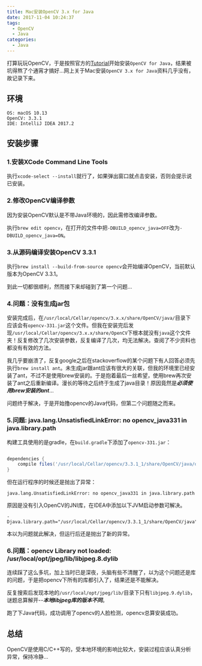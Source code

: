 ```yaml
---
title: Mac安装OpenCV 3.x for Java
date: 2017-11-04 10:24:37
tags: 
  - OpenCV
  - Java
categories:
  - Java
---
```


打算玩玩OpenCV，于是按照官方的[Tutorial](http://opencv-java-tutorials.readthedocs.io/en/latest/01-installing-opencv-for-java.html)开始安装`OpenCV for Java`，结果被坑得熬了个通宵才搞好...网上关于Mac安装`OpenCV 3.x for Java`资料几乎没有，故记录下来。

<!-- more -->

## 环境

```
OS: macOS 10.13
OpenCV: 3.3.1
IDE: IntelliJ IDEA 2017.2
```

## 安装步骤

### 1.安装XCode Command Line Tools

执行`xcode-select --install`就行了，如果弹出窗口就点击安装，否则会提示说已安装。

### 2.修改OpenCV编译参数

因为安装OpenCV默认是不带Java环境的，因此需修改编译参数。  

执行`brew edit opencv`，在打开的文件中把`-DBUILD_opencv_java=OFF`改为`-DBUILD_opencv_java=ON`。  

### 3.从源码编译安装OpenCV 3.3.1

执行`brew install --build-from-source opencv`会开始编译OpenCV，当前默认版本为OpenCV 3.3.1。

到此一切都很顺利，然而接下来却碰到了第一个问题...

### 4.问题：没有生成jar包

安装完成后，在`/usr/local/Cellar/opencv/3.x.x/share/OpenCV/java/`目录下应该会有`opencv-331.jar`这个文件。但我在安装完后发现`/usr/local/Cellar/opencv/3.x.x/share/OpenCV`下根本就没有`java`这个文件夹！反复修改了几次安装参数，反复编译了几次，均无法解决。查阅了不少资料也都没有有效的方法。  

我几乎要崩溃了，反复google之后在stackoverflow的某个问题下有人回答必须先执行`brew install ant`。未生成jar跟ant应该有很大的关联，但我的环境里已经安装了ant，不过不是使用brew安装的。于是抱着最后一丝希望，使用brew再次安装了ant之后重新编译。漫长的等待之后终于生成了java目录！原因竟然是***必须使用brew安装的ant***...

问题终于解决，于是开始撸opencv的Java代码，但第二个问题随之而来。

### 5.问题: java.lang.UnsatisfiedLinkError: no opencv_java331 in java.library.path

构建工具使用的是gradle，在`build.gradle`下添加了`opencv-331.jar`：

```groovy

dependencies {
    compile files('/usr/local/Cellar/opencv/3.3.1_1/share/OpenCV/java/opencv-331.jar')
}
```
但在运行程序的时候还是抛出了异常：

```
java.lang.UnsatisfiedLinkError: no opencv_java331 in java.library.path
```
原因是没有引入OpenCV的JNI库，在IDEA中添加以下JVM启动参数可解决。

```
-Djava.library.path="/usr/local/Cellar/opencv/3.3.1_1/share/OpenCV/java"
```
本以为问题就此解决，但运行后还是抛出了新的异常。

### 6.问题：opencv Library not loaded: /usr/local/opt/jpeg/lib/libjpeg.8.dylib

连续踩了这么多坑，加上当时已是深夜，头脑有些不清醒了，以为这个问题还是库的问题，于是把opencv下所有的库都引入了，结果还是不能解决。

反复搜索后发现本地的`/usr/local/opt/jpeg/lib/`目录下只有`libjpeg.9.dylib`，谜题总算解开--***本地libjpeg库的版本不同***。

跑了下Java代码，成功调用了opencv的人脸检测，opencv总算安装成功。

## 总结

OpenCV是使用C/C++写的，受本地环境的影响比较大，安装过程应该认真分析异常，保持冷静...

